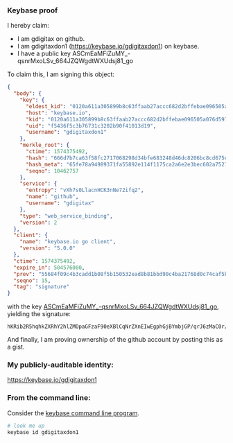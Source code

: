 ### Keybase proof

I hereby claim:

  * I am gdigitax on github.
  * I am gdigitaxdon1 (https://keybase.io/gdigitaxdon1) on keybase.
  * I have a public key ASCmEaMFiZuMY_-qsnrMxoLSv_664JZQWgdtWXUdsj81_go

To claim this, I am signing this object:

```json
{
  "body": {
    "key": {
      "eldest_kid": "0120a611a305899b8c63ffaab27accc682d2bffebae096505a076d59751db23f35fe0a",
      "host": "keybase.io",
      "kid": "0120a611a305899b8c63ffaab27accc682d2bffebae096505a076d59751db23f35fe0a",
      "uid": "f5436f5c3b76731c3202b90f41013d19",
      "username": "gdigitaxdon1"
    },
    "merkle_root": {
      "ctime": 1574375492,
      "hash": "666d7b7ca63f58fc2717068298d34bfe683248d46dc8206bc8cd675e02f96fd55e269cc31fe02f5e1aeb78c58f74147d3f426ed5450036c143cf9e8279371e09",
      "hash_meta": "65fe78a94989371fa55892e114f1175ca2a6e2e3bec602a75274de920be4cc36",
      "seqno": 10462757
    },
    "service": {
      "entropy": "vXh7s0LlacnHCK3nNe72ifq2",
      "name": "github",
      "username": "gdigitax"
    },
    "type": "web_service_binding",
    "version": 2
  },
  "client": {
    "name": "keybase.io go client",
    "version": "5.0.0"
  },
  "ctime": 1574375492,
  "expire_in": 504576000,
  "prev": "55684f09c4b3cadd1b08f5b150532ead8b81bbd90c4ba21768d0c74caf5bbfe3",
  "seqno": 15,
  "tag": "signature"
}
```

with the key [ASCmEaMFiZuMY_-qsnrMxoLSv_664JZQWgdtWXUdsj81_go](https://keybase.io/gdigitaxdon1), yielding the signature:

```
hKRib2R5hqhkZXRhY2hlZMOpaGFzaF90eXBlCqNrZXnEIwEgphGjBYmbjGP/qrJ6zMaC0r/+uuCWUFoHbVl1HbI/Nf4Kp3BheWxvYWTESpcCD8QgVWhPCcSzyt0bCPWxUFMurYuBu9kMS6IXaNDHTK9bv+PEICLbBc+m3XoskMI5H2nvQyVZXZl3/pvjLus+jyU28P1OAgHCo3NpZ8RA9MdplV3BD0CM7aI3eKcNsMLDcmqdWaQnxLoNh1Ko0Ly68sOk5bwih+OAQgZosPJZ28X8rX7vUPjipDcOawuvAqhzaWdfdHlwZSCkaGFzaIKkdHlwZQildmFsdWXEIEBpg2IWH89k0YfOygNiIfj0mBuJH+j7Q/HdOKYILJ7Uo3RhZ80CAqd2ZXJzaW9uAQ==

```

And finally, I am proving ownership of the github account by posting this as a gist.

### My publicly-auditable identity:

https://keybase.io/gdigitaxdon1

### From the command line:

Consider the [keybase command line program](https://keybase.io/download).

```bash
# look me up
keybase id gdigitaxdon1
```
